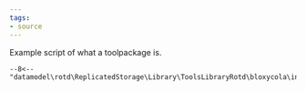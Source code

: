 ```yaml
---
tags:
- source
---
```


Example script of what a toolpackage is.

```luau title="bloxycola.luau" linenums="1"
--8<--"datamodel\rotd\ReplicatedStorage\Library\ToolsLibraryRotd\bloxycola\init.lua:6:26"
```
